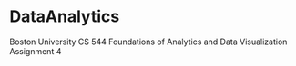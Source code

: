 # DataAnalytics
Boston University CS 544  Foundations of Analytics and Data Visualization 
Assignment 4

